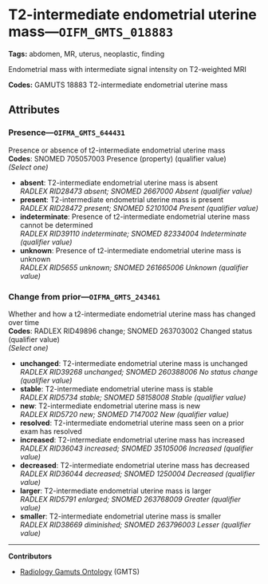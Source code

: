 # T2-intermediate endometrial uterine mass—`OIFM_GMTS_018883`

**Tags:** abdomen, MR, uterus, neoplastic, finding

Endometrial mass with intermediate signal intensity on T2-weighted MRI

**Codes:** GAMUTS 18883 T2-intermediate endometrial uterine mass

## Attributes

### Presence—`OIFMA_GMTS_644431`

Presence or absence of t2-intermediate endometrial uterine mass  
**Codes**: SNOMED 705057003 Presence (property) (qualifier value)  
*(Select one)*

- **absent**: T2-intermediate endometrial uterine mass is absent  
_RADLEX RID28473 absent; SNOMED 2667000 Absent (qualifier value)_
- **present**: T2-intermediate endometrial uterine mass is present  
_RADLEX RID28472 present; SNOMED 52101004 Present (qualifier value)_
- **indeterminate**: Presence of t2-intermediate endometrial uterine mass cannot be determined  
_RADLEX RID39110 indeterminate; SNOMED 82334004 Indeterminate (qualifier value)_
- **unknown**: Presence of t2-intermediate endometrial uterine mass is unknown  
_RADLEX RID5655 unknown; SNOMED 261665006 Unknown (qualifier value)_

### Change from prior—`OIFMA_GMTS_243461`

Whether and how a t2-intermediate endometrial uterine mass has changed over time  
**Codes**: RADLEX RID49896 change; SNOMED 263703002 Changed status (qualifier value)  
*(Select one)*

- **unchanged**: T2-intermediate endometrial uterine mass is unchanged  
_RADLEX RID39268 unchanged; SNOMED 260388006 No status change (qualifier value)_
- **stable**: T2-intermediate endometrial uterine mass is stable  
_RADLEX RID5734 stable; SNOMED 58158008 Stable (qualifier value)_
- **new**: T2-intermediate endometrial uterine mass is new  
_RADLEX RID5720 new; SNOMED 7147002 New (qualifier value)_
- **resolved**: T2-intermediate endometrial uterine mass seen on a prior exam has resolved  
- **increased**: T2-intermediate endometrial uterine mass has increased  
_RADLEX RID36043 increased; SNOMED 35105006 Increased (qualifier value)_
- **decreased**: T2-intermediate endometrial uterine mass has decreased  
_RADLEX RID36044 decreased; SNOMED 1250004 Decreased (qualifier value)_
- **larger**: T2-intermediate endometrial uterine mass is larger  
_RADLEX RID5791 enlarged; SNOMED 263768009 Greater (qualifier value)_
- **smaller**: T2-intermediate endometrial uterine mass is smaller  
_RADLEX RID38669 diminished; SNOMED 263796003 Lesser (qualifier value)_

---

**Contributors**

- [Radiology Gamuts Ontology](https://gamuts.net/) (GMTS)